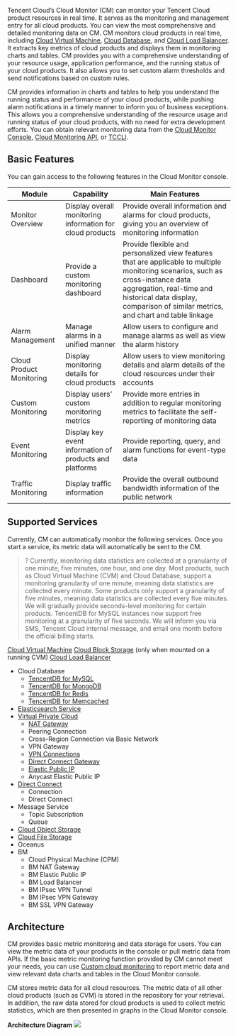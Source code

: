Tencent Cloud’s Cloud Monitor (CM) can monitor your Tencent Cloud product resources in real time. It serves as the monitoring and management entry for all cloud products. You can view the most comprehensive and detailed monitoring data on CM. CM monitors cloud products in real time, including [Cloud Virtual Machine](https://intl.cloud.tencent.com/product/cvm), [Cloud Database](https://intl.cloud.tencent.com/product/cdb), and [Cloud Load Balancer](https://intl.cloud.tencent.com/product/clb). It extracts key metrics of cloud products and displays them in monitoring charts and tables. CM provides you with a comprehensive understanding of your resource usage, application performance, and the running status of your cloud products. It also allows you to set custom alarm thresholds and send notifications based on custom rules.

CM provides information in charts and tables to help you understand the running status and performance of your cloud products, while pushing alarm notifications in a timely manner to inform you of business exceptions. This allows you a comprehensive understanding of the resource usage and running status of your cloud products, with no need for extra development efforts. You can obtain relevant monitoring data from the [Cloud Monitor Console](https://console.cloud.tencent.com/monitor/overview), [Cloud Monitoring API](https://intl.cloud.tencent.com/document/api/248), or [TCCLI](https://intl.cloud.tencent.com/product/cli).

## Basic Features

You can gain access to the following features in the Cloud Monitor console.

| Module | Capability | Main Features |
| ---------- | ---------------------------- | ------------------------------------------------------------ |
| Monitor Overview | Display overall monitoring information for cloud products | Provide overall information and alarms for cloud products, giving you an overview of monitoring information |
| Dashboard | Provide a custom monitoring dashboard               | Provide flexible and personalized view features that are applicable to multiple monitoring scenarios, such as cross-instance data aggregation, real-time and historical data display, comparison of similar metrics, and chart and table linkage |
| Alarm Management | Manage alarms in a unified manner | Allow users to configure and manage alarms as well as view the alarm history |
| Cloud Product Monitoring | Display monitoring details for cloud products | Allow users to view monitoring details and alarm details of the cloud resources under their accounts |
| Custom Monitoring | Display users’ custom monitoring metrics | Provide more entries in addition to regular monitoring metrics to facilitate the self-reporting of monitoring data |
| Event Monitoring | Display key event information of products and platforms | Provide reporting, query, and alarm functions for event-type data |
| Traffic Monitoring | Display traffic information | Provide the overall outbound bandwidth information of the public network |

## Supported Services

Currently, CM can automatically monitor the following services. Once you start a service, its metric data will automatically be sent to the CM.

> ? Currently, monitoring data statistics are collected at a granularity of one minute, five minutes, one hour, and one day. Most products, such as Cloud Virtual Machine (CVM) and Cloud Database, support a monitoring granularity of one minute, meaning data statistics are collected every minute. Some products only support a granularity of five minutes, meaning data statistics are collected every five minutes.
We will gradually provide seconds-level monitoring for certain products. TencentDB for MySQL instances now support free monitoring at a granularity of five seconds. We will inform you via SMS, Tencent Cloud internal message, and email one month before the official billing starts.

[Cloud Virtual Machine](https://intl.cloud.tencent.com/document/product/213)
[Cloud Block Storage](https://intl.cloud.tencent.com/doc/product/362) (only when mounted on a running CVM)
[Cloud Load Balancer](https://intl.cloud.tencent.com/doc/product/214)
- Cloud Database
  - [TencentDB for MySQL](https://intl.cloud.tencent.com/doc/product/236)
  - [TencentDB for MongoDB](https://intl.cloud.tencent.com/document/product/240)
  - [TencentDB for Redis](https://intl.cloud.tencent.com/doc/product/239)
  - [TencentDB for Memcached](https://intl.cloud.tencent.com/doc/product/241)
- [Elasticsearch Service](https://intl.cloud.tencent.com/document/product/845)
- [Virtual Private Cloud](https://intl.cloud.tencent.com/document/product/215)
  - [NAT Gateway](https://intl.cloud.tencent.com/zh/document/product/1015)
  - Peering Connection
  - Cross-Region Connection via Basic Network
  - VPN Gateway
  - [VPN Connections](https://intl.cloud.tencent.com/zh/document/product/1037)
  - [Direct Connect Gateway](https://intl.cloud.tencent.com/document/product/216)
  - [Elastic Public IP](https://intl.cloud.tencent.com/document/product/215/4958)
  - Anycast Elastic Public IP
- [Direct Connect](https://intl.cloud.tencent.com/doc/product/216)
  - Connection
  - Direct Connect
- Message Service
  - Topic Subscription
  - Queue
- [Cloud Object Storage](https://intl.cloud.tencent.com/document/product/436)
- [Cloud File Storage](https://intl.cloud.tencent.com/document/product/582)
- Oceanus
- BM
  - Cloud Physical Machine (CPM)
  - BM NAT Gateway
  - BM Elastic Public IP
  - BM Load Balancer
  - BM IPsec VPN Tunnel
  - BM IPsec VPN Gateway
  - BM SSL VPN Gateway

## Architecture

CM provides basic metric monitoring and data storage for users. You can view the metric data of your products in the console or pull metric data from APIs. If the basic metric monitoring function provided by CM cannot meet your needs, you can use [Custom cloud monitoring](https://intl.cloud.tencent.com/doc/product/397) to report metric data and view relevant data charts and tables in the Cloud Monitor console.

CM stores metric data for all cloud resources. The metric data of all other cloud products (such as CVM) is stored in the repository for your retrieval. In addition, the raw data stored for cloud products is used to collect metric statistics, which are then presented in graphs in the Cloud Monitor console.

**Architecture Diagram**
![](https://main.qcloudimg.com/raw/3295e8492d0691ca32ea5e4399c5f8df.png)
